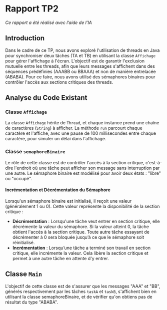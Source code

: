 # Rapport TP2
*Ce rapport a été réalisé avec l’aide de l’IA*
## Introduction

Dans le cadre de ce TP, nous avons exploré l'utilisation de threads en Java pour synchroniser deux tâches (TA et TB) en utilisant la classe `Affichage` pour gérer l'affichage à l'écran. L'objectif est de garantir l'exclusion mutuelle entre les threads, afin que leurs messages s'affichent dans des séquences prédéfinies (AAABB ou BBAAA) et non de manière entrelacée (ABABA). Pour ce faire, nous avons utilisé des sémaphores binaires pour contrôler l'accès aux sections critiques des threads.

## Analyse du Code Existant

### Classe `Affichage`

La classe `Affichage` hérite de `Thread`, et chaque instance prend une chaîne de caractères (`String`) à afficher. La méthode `run` parcourt chaque caractère et l'affiche, avec une pause de 100 millisecondes entre chaque caractère, pour simuler un délai dans l'affichage.

### Classe `semaphoreBinaire`

Le rôle de cette classe est de contrôler l'accès à la section critique, c'est-à-dire l'endroit où une tâche peut afficher son message sans interruption par une autre. Le sémaphore binaire est modélisé pour avoir deux états : "libre" ou "occupé".

#### Incrémentation et Décrémentation du Sémaphore

Lorsqu'un sémaphore binaire est initialisé, il reçoit une valeur (généralement 1 ou 0). Cette valeur représente la disponibilité de la section critique :
- **Décrémentation** : Lorsqu'une tâche veut entrer en section critique, elle décrémente la valeur du sémaphore. Si la valeur atteint 0, la tâche obtient l'accès à la section critique. Toute autre tâche essayant de décrémenter à 0 sera bloquée jusqu’à ce que le sémaphore soit réinitialisé.
- **Incrémentation** : Lorsqu’une tâche a terminé son travail en section critique, elle incrémente la valeur. Cela libère la section critique et permet à une autre tâche en attente d'y entrer.


## Classe `Main`

L'objectif de cette classe est de s'assurer que les messages "AAA" et "BB", générés respectivement par les tâches `taskA` et `taskB`, s'affichent bien en utilisant la classe semaphoreBinaire, et de vérifier qu'on obtiens pas de résultat du type "ABABA".